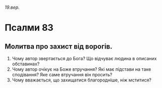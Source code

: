 
_19.вер._

# Псалми 83

## Молитва про захист від ворогів.
1. Чому автор звертається до Бога? Що відчуває людина в описаних обставинах?
2. Чому автор очікує на Боже втручання? Які має підстави на таке сподівання? Яке саме втручання він просить?
3. Чому вважається, що захищатися благородніше, ніж мститися?
